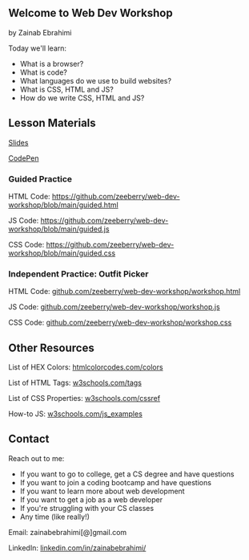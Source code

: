 ## Welcome to Web Dev Workshop 
by Zainab Ebrahimi

Today we'll learn:
- What is a browser?
- What is code?
- What languages do we use to build websites?
- What is CSS, HTML and JS?
- How do we write CSS, HTML and JS?

## Lesson Materials
[Slides](https://docs.google.com/presentation/d/18855g9ClPmPGY9TMZHB0-awTamZy67W6o4C3bkO0Jt4/edit?usp=sharing)

<a href="https://codepen.io/" target="_blank">CodePen</a>

### Guided Practice

HTML Code: https://github.com/zeeberry/web-dev-workshop/blob/main/guided.html

JS Code: https://github.com/zeeberry/web-dev-workshop/blob/main/guided.js

CSS Code: https://github.com/zeeberry/web-dev-workshop/blob/main/guided.css


### Independent Practice: Outfit Picker

HTML Code: [github.com/zeeberry/web-dev-workshop/workshop.html](https://github.com/zeeberry/web-dev-workshop/blob/main/workshop.html)

JS Code: [github.com/zeeberry/web-dev-workshop/workshop.js](https://github.com/zeeberry/web-dev-workshop/blob/main/workshop.js)

CSS Code: [github.com/zeeberry/web-dev-workshop/workshop.css](https://github.com/zeeberry/web-dev-workshop/blob/main/workshop.css)


## Other Resources

List of HEX Colors: [htmlcolorcodes.com/colors](https://htmlcolorcodes.com/colors/)

List of HTML Tags: [w3schools.com/tags](https://www.w3schools.com/tags/default.asp)

List of CSS Properties: [w3schools.com/cssref](https://www.w3schools.com/cssref/default.asp)

How-to JS: [w3schools.com/js_examples](https://www.w3schools.com/js/js_examples.asp)

## Contact
Reach out to me:
- If you want to go to college, get a CS degree and have questions
- If you want to join a coding bootcamp and have questions
- If you want to learn more about web development
- If you want to get a job as a web developer
- If you're struggling with your CS classes
- Any time (like really!)

Email: zainabebrahimi[@]gmail.com

LinkedIn: [linkedin.com/in/zainabebrahimi/](https://www.linkedin.com/in/zainabebrahimi/)

